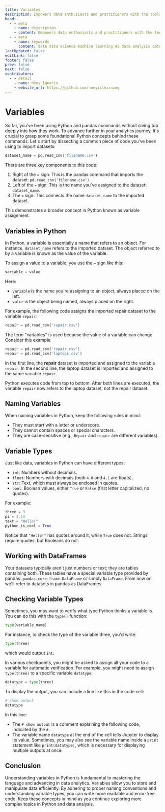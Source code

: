 ```yaml
---
title: Variables
description: Empowers data enthusiasts and practitioners with the tools and knowledge to unlock the potential of data.
head:
  - - meta
    - name: description
    - content: Empowers data enthusiasts and practitioners with the tools and knowledge to unlock the potential of data.
  - - meta
    - name: keywords
      content: data data science machine learning AI data analysis data-driven data enthusiasts data practitioners
lastUpdated: false
editLink: false
footer: false
prev: false
next: false
contributors:
  - - detail
    - name: Noey Ignacio
    - website_url: https://github.com/noeyislearning
---
```


# Variables

So far, you’ve been using Python and pandas commands without diving too deeply into how they work. To advance further in your analytics journey, it's crucial to grasp some foundational Python concepts behind these commands. Let's start by dissecting a common piece of code you've been using to import datasets:

```python
dataset_name = pd.read_csv('filename.csv')
```

There are three key components to this code:

1. Right of the `=` sign: This is the pandas command that imports the dataset: `pd.read_csv('filename.csv')`.
2. Left of the `=` sign: This is the name you've assigned to the dataset: `dataset_name`.
3. The `=` sign: This connects the name `dataset_name` to the imported dataset.

This demonstrates a broader concept in Python known as variable assignment.

## Variables in Python

In Python, a variable is essentially a name that refers to an object. For instance, `dataset_name` refers to the imported dataset. The object referred to by a variable is known as the value of the variable.

To assign a value to a variable, you use the `=` sign like this:

```python
variable = value
```

Here:

- `variable` is the name you're assigning to an object, always placed on the left.
- `value` is the object being named, always placed on the right.

For example, the following code assigns the imported repair dataset to the variable `repair`:

```python
repair = pd.read_csv('repair.csv')
```

The term "variables" is used because the value of a variable can change. Consider this example:

```python
repair = pd.read_csv('repair.csv')
repair = pd.read_csv('laptops.csv')
```

In the first line, the **repair** dataset is imported and assigned to the variable `repair`. In the second line, the laptop dataset is imported and assigned to the same variable `repair`.

Python executes code from top to bottom. After both lines are executed, the variable `repair` now refers to the laptop dataset, not the repair dataset.

## Naming Variables

When naming variables in Python, keep the following rules in mind:

- They must start with a letter or underscore.
- They cannot contain spaces or special characters.
- They are case-sensitive (e.g., `Repair` and `repair` are different variables).

## Variable Types

Just like data, variables in Python can have different types:

- `int`: Numbers without decimals.
- `float`: Numbers with decimals (both `4.0` and `4.1` are floats).
- `str`: Text, which must always be enclosed in quotes.
- `bool`: Boolean values, either `True` or `False` (first letter capitalized, no quotes).

For example:

```python
three = 3
pi = 3.14
text = "Hello!"
python_is_cool = True
```

Notice that `"Hello!"` has quotes around it, while `True` does not. Strings require quotes, but Booleans do not.

## Working with DataFrames

Your datasets typically aren't just numbers or text; they are tables containing both. These tables have a special variable type provided by pandas: `pandas.core.frame.DataFrame` or simply `DataFrame`. From now on, we'll refer to datasets in pandas as DataFrames.

## Checking Variable Types

Sometimes, you may want to verify what type Python thinks a variable is. You can do this with the `type()` function:

```python
type(variable_name)
```

For instance, to check the type of the variable three, you'd write:

```python
type(three)
```

which would output `int`.

In various checkpoints, you might be asked to assign all your code to a variable for automatic verification. For example, you might need to assign `type(three)` to a specific variable `datatype`:

```python
datatype = type(three)
```

To display the output, you can include a line like this in the code cell:

```python
# show output
datatype
```

In this line:

- The `# show output` is a comment explaining the following code, indicated by the `#`.
- The variable name `datatype` at the end of the cell tells Jupyter to display its value. Sometimes, you may also see the variable name inside a `print` statement like `print(datatype)`, which is necessary for displaying multiple outputs at once.

## Conclusion

Understanding variables in Python is fundamental to mastering the language and advancing in data analytics. Variables allow you to store and manipulate data efficiently. By adhering to proper naming conventions and understanding variable types, you can write more readable and error-free code. Keep these concepts in mind as you continue exploring more complex topics in Python and data analysis.
